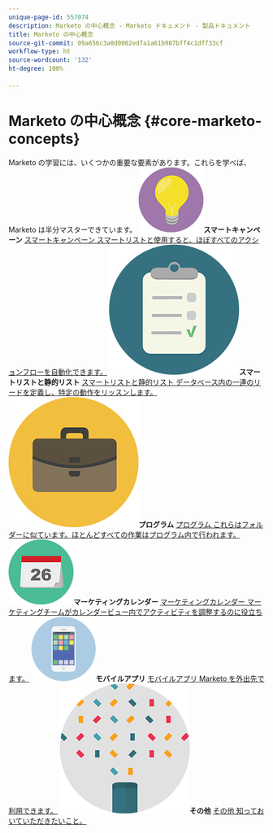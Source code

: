 ```yaml
---
unique-page-id: 557074
description: Marketo の中心概念 - Marketo ドキュメント - 製品ドキュメント
title: Marketo の中心概念
source-git-commit: 09a656c3a0d0002edfa1a61b987bff4c1dff33cf
workflow-type: ht
source-wordcount: '132'
ht-degree: 100%

---
```



# Marketo の中心概念 {#core-marketo-concepts}

Marketo の学習には、いくつかの重要な要素があります。これらを学べば、Marketo は半分マスターできています。
**![スマートキャンペーン](assets/seo-01.png)スマートキャンペーン** [スマートキャンペーン スマートリストと使用すると、ほぼすべてのアクションフローを自動化できます。](https://docs.marketo.com/display/DOCS/Smart+Campaigns)     **![スマートリストと静的リスト](assets/office-35.png)スマートリストと静的リスト** [スマートリストと静的リスト データベース内の一連のリードを定義し、特定の動作をリッスンします。](https://docs.marketo.com/display/DOCS/Smart+Lists+and+Static+Lists)     **![プログラム](assets/office-02.png)プログラム** [プログラム これらはフォルダーに似ています。ほとんどすべての作業はプログラム内で行われます。](https://docs.marketo.com/display/DOCS/Programs)     **![マーケティングカレンダー](assets/office-10.png)マーケティングカレンダー** [マーケティングカレンダー マーケティングチームがカレンダービュー内でアクティビティを調整するのに役立ちます。](https://docs.marketo.com/display/DOCS/Marketing+Calendar)     **![モバイルアプリ](assets/mobile-apps.png)モバイルアプリ** [モバイルアプリ Marketo を外出先で利用できます。](core-marketo-concepts/mobile-apps.md)     **![その他](assets/party-11.png)その他** [その他 知っておいていただきたいこと。](https://docs.marketo.com/display/DOCS/Miscellaneous)
